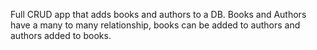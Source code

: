 Full CRUD app that adds books and authors to a DB. Books and Authors have a many to many relationship, books can be added to authors  and authors added to books.